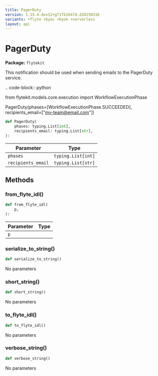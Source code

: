 ```yaml
---
title: PagerDuty
version: 1.15.4.dev12+g71fb1647d.d20250316
variants: +flyte +byoc +byok +serverless
layout: api
---
```


# PagerDuty

**Package:** `flytekit`

This notification should be used when sending emails to the PagerDuty service.

.. code-block:: python

from flytekit.models.core.execution import WorkflowExecutionPhase

PagerDuty(phases=[WorkflowExecutionPhase.SUCCEEDED], recipients_email=["my-team@email.com"])


```python
def PagerDuty(
    phases: typing.List[int],
    recipients_email: typing.List[str],
):
```
| Parameter | Type |
|-|-|
| `phases` | `typing.List[int]` |
| `recipients_email` | `typing.List[str]` |
## Methods

### from_flyte_idl()

```python
def from_flyte_idl(
    p,
):
```
| Parameter | Type |
|-|-|
| `p` |  |
### serialize_to_string()

```python
def serialize_to_string()
```
No parameters
### short_string()

```python
def short_string()
```
No parameters
### to_flyte_idl()

```python
def to_flyte_idl()
```
No parameters
### verbose_string()

```python
def verbose_string()
```
No parameters
